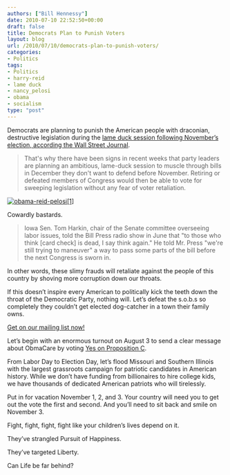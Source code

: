 ```yaml
---
authors: ["Bill Hennessy"]
date: 2010-07-10 22:52:50+00:00
draft: false
title: Democrats Plan to Punish Voters
layout: blog
url: /2010/07/10/democrats-plan-to-punish-voters/
categories:
- Politics
tags:
- Politics
- harry-reid
- lame duck
- nancy_pelosi
- obama
- socialism
type: "post"
---
```


Democrats are planning to punish the American people with draconian, destructive legislation during the [lame duck session following November’s election, according the Wall Street Journal](https://online.wsj.com/article/SB10001424052748704293604575343262629361470.html?mod=WSJ_Opinion_LEADTop).

 

>   
> 
> That's why there have been signs in recent weeks that party leaders are planning an ambitious, lame-duck session to muscle through bills in December they don't want to defend before November. Retiring or defeated members of Congress would then be able to vote for sweeping legislation without any fear of voter retaliation.
> 
> 

 

[![obama-reid-pelosi[1]](https://hennessysview.com/wp-content/uploads/2010/07/obamareidpelosi1_thumb1.jpg)
](https://hennessysview.com/wp-content/uploads/2010/07/obamareidpelosi11.jpg)

 

Cowardly bastards.

 

>   
> 
> Iowa Sen. Tom Harkin, chair of the Senate committee overseeing labor issues, told the Bill Press radio show in June that "to those who think [card check] is dead, I say think again." He told Mr. Press "we're still trying to maneuver" a way to pass some parts of the bill before the next Congress is sworn in.
> 
> 

 

In other words, these slimy frauds will retaliate against the people of this country by shoving more corruption down our throats. 

 

If this doesn’t inspire every American to politically kick the teeth down the throat of the Democratic Party, nothing will. Let’s defeat the s.o.b.s so completely they couldn’t get elected dog-catcher in a town their family owns.

 

[Get on our mailing list now!](https://stlouisteaparty.com/free-newsletter/)

 

Let’s begin with an enormous turnout on August 3 to send a clear message about ObmaCare by voting [Yes on Proposition C](https://www.mohealthfreedom.org/). 

 

From Labor Day to Election Day, let’s flood Missouri and Southern Illinois with the largest grassroots campaign for patriotic candidates in American history. While we don’t have funding from billionaires to hire college kids, we have thousands of dedicated American patriots who will tirelessly.

 

Put in for vacation November 1, 2, and 3. Your country will need you to get out the vote the first and second. And you’ll need to sit back and smile on November 3. 

 

Fight, fight, fight, fight like your children’s lives depend on it. 

 

They’ve strangled Pursuit of Happiness.

 

They’ve targeted Liberty. 

 

Can Life be far behind?
